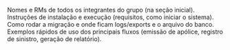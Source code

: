 
Nomes e RMs de todos os integrantes do grupo (na seção inicial).
Instruções de instalação e execução (requisitos, como iniciar o sistema).
Como rodar a migração e onde ficam logs/exports e o arquivo do banco.
Exemplos rápidos de uso dos principais fluxos (emissão de apólice, registro de sinistro, geração de relatório).